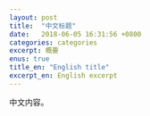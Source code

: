 ```yaml
---
layout: post
title:  "中文标题"
date:   2018-06-05 16:31:56 +0800
categories: categories
excerpt: 概要
enus: true
title_en: "English title"
excerpt_en: English excerpt
---
```


<div class="lang-zhcn">

中文内容。

</div>

<div class="lang-enus" style="display: none">

English content.

</div>